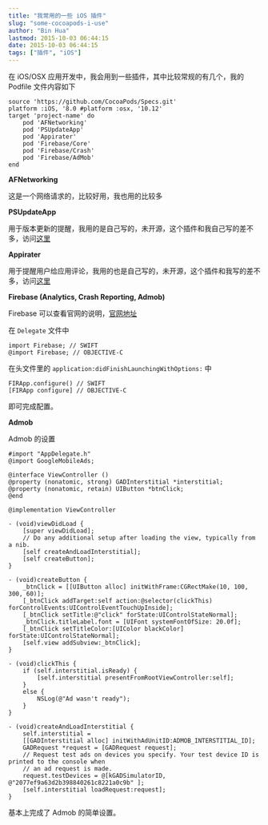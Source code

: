 ```yaml
---
title: "我常用的一些 iOS 插件"
slug: "some-cocoapods-i-use"
author: "Bin Hua"
lastmod: 2015-10-03 06:44:15
date: 2015-10-03 06:44:15
tags: ["插件", "iOS"]
---
```


在 iOS/OSX 应用开发中，我会用到一些插件，其中比较常规的有几个，我的 Podfile 文件内容如下

```
source 'https://github.com/CocoaPods/Specs.git'
platform :iOS, '8.0 #platform :osx, '10.12'
target 'project-name' do
	pod 'AFNetworking'
	pod 'PSUpdateApp'
	pod 'Appirater'
	pod 'Firebase/Core'
	pod 'Firebase/Crash'
	pod 'Firebase/AdMob'
end
```

**AFNetworking**

这是一个网络请求的，比较好用，我也用的比较多

**PSUpdateApp**

用于版本更新的提醒，我用的是自己写的，未开源，这个插件和我自己写的差不多，访问[这里](https://github.com/danielebogo/PSUpdateApp)

**Appirater**

用于提醒用户给应用评论，我用的也是自己写的，未开源，这个插件和我写的差不多，访问[这里](https://github.com/arashpayan/appirater)

**Firebase (Analytics, Crash Reporting, Admob)**

Firebase 可以查看官网的说明，[官网地址](https://firebase.google.com/)

在 `Delegate` 文件中

```
import Firebase; // SWIFT
@import Firebase; // OBJECTIVE-C
```

在头文件里的 `application:didFinishLaunchingWithOptions:` 中

```
FIRApp.configure() // SWIFT
[FIRApp configure] // OBJECTIVE-C
```

即可完成配置。

**Admob**

Admob 的设置

```
#import "AppDelegate.h"
@import GoogleMobileAds;

@interface ViewController ()
@property (nonatomic, strong) GADInterstitial *interstitial;
@property (nonatomic, retain) UIButton *btnClick;
@end

@implementation ViewController

- (void)viewDidLoad {
    [super viewDidLoad];
    // Do any additional setup after loading the view, typically from a nib.
    [self createAndLoadInterstitial];
    [self createButton];
}

- (void)createButton {
    _btnClick = [[UIButton alloc] initWithFrame:CGRectMake(10, 100, 300, 60)];
    [_btnClick addTarget:self action:@selector(clickThis) forControlEvents:UIControlEventTouchUpInside];
    [_btnClick setTitle:@"click" forState:UIControlStateNormal];
    _btnClick.titleLabel.font = [UIFont systemFontOfSize: 20.0f];
    [_btnClick setTitleColor:[UIColor blackColor] forState:UIControlStateNormal];
    [self.view addSubview:_btnClick];
}

- (void)clickThis {
    if (self.interstitial.isReady) {
        [self.interstitial presentFromRootViewController:self];
    }
    else {
        NSLog(@"Ad wasn't ready");
    }
}

- (void)createAndLoadInterstitial {
    self.interstitial =
    [[GADInterstitial alloc] initWithAdUnitID:ADMOB_INTERSTITIAL_ID];
    GADRequest *request = [GADRequest request];
    // Request test ads on devices you specify. Your test device ID is printed to the console when
    // an ad request is made.
    request.testDevices = @[kGADSimulatorID, @"2077ef9a63d2b398840261c8221a0c9b" ];
    [self.interstitial loadRequest:request];
}
```

基本上完成了 Admob 的简单设置。